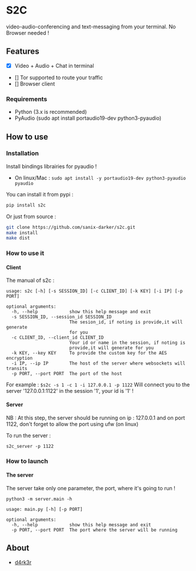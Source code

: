 # S2C

video-audio-conferencing and text-messaging from your terminal.
No Browser needed !

## Features

- [x] Video + Audio + Chat in terminal
- [] Tor supported to route your traffic
- [] Browser client

### Requirements

- Python (3.x is recommended)
- PyAudio (sudo apt install portaudio19-dev python3-pyaudio)

## How to use

### Installation

Install bindings librairies for pyaudio !
- On linux/Mac : `sudo apt install -y portaudio19-dev python3-pyaudio pyaudio`

You can install it from pypi :
```bash
pip install s2c
```

Or just from source :
```bash
git clone https://github.com/sanix-darker/s2c.git
make install
make dist
```

### How to use it

#### Client

The manual of s2c :
```shell
usage: s2c [-h] [-s SESSION_ID] [-c CLIENT_ID] [-k KEY] [-i IP] [-p PORT]

optional arguments:
  -h, --help            show this help message and exit
  -s SESSION_ID, --session_id SESSION_ID
                        The sesion_id, if noting is provide,it will generate
                        for you
  -c CLIENT_ID, --client_id CLIENT_ID
                        Your id or name in the session, if noting is
                        provide,it will generate for you
  -k KEY, --key KEY     To provide the custom key for the AES encryption
  -i IP, --ip IP        The host of the server where websockets will transits
  -p PORT, --port PORT  The port of the host
```

For example : `$s2c -s 1 -c 1 -i 127.0.0.1 -p 1122`
Will connect you to the server '127.0.0.1:1122' in the session '1', your id is '1' !

#### Server

NB : At this step, the server should be running on ip : 127.0.0.1 and on port 1122, don't forget to allow the port using ufw (on linux)

To run the server :
```
s2c_server -p 1122
```
### How to launch

#### The server

The server take only one parameter, the port, where it's going to run !
```shell
python3 -m server.main -h

usage: main.py [-h] [-p PORT]

optional arguments:
  -h, --help            show this help message and exit
  -p PORT, --port PORT  The port where the server will be running
```

## About

- [d4rk3r](https://github,com/sanix-darker)
